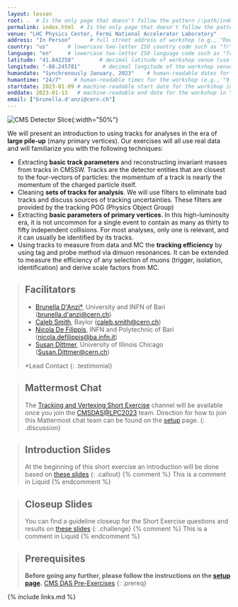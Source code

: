```yaml
---
layout: lesson
root: .  # Is the only page that doesn't follow the pattern /:path/index.html
permalink: index.html  # Is the only page that doesn't follow the pattern /:path/index.html
venue: "LHC Physics Center, Fermi National Accelerator Laboratory"        # brief name of the institution that hosts the workshop without address (e.g., "Euphoric State University")
address: "In Person"      # full street address of workshop (e.g., "Room A, 123 Forth Street, Blimingen, Euphoria"), videoconferencing URL, or 'online'
country: "us"      # lowercase two-letter ISO country code such as "fr" (see https://en.wikipedia.org/wiki/ISO_3166-1#Current_codes) for the institution that hosts the workshop
language: "en"     # lowercase two-letter ISO language code such as "fr" (see https://en.wikipedia.org/wiki/List_of_ISO_639-1_codes) for the
latitude: "41.842258"        # decimal latitude of workshop venue (use https://www.latlong.net/)
longitude: "-88.245781"       # decimal longitude of the workshop venue (use https://www.latlong.net)
humandate: "Synchronously January, 2023"    # human-readable dates for the workshop (e.g., "Feb 17-18, 2020")
humantime: "24/7"    # human-readable times for the workshop (e.g., "9:00 am - 4:30 pm")
startdate: 2023-01-09 # machine-readable start date for the workshop in YYYY-MM-DD format like 2015-01-01
enddate: 2023-01-13   # machine-readable end date for the workshop in YYYY-MM-DD format like 2015-01-02
email: ["brunella.d'anzi@cern.ch"]
---
```


![CMS Detector Slice](https://cmsexperiment.web.cern.ch/sites/cmsexperiment.web.cern.ch/files/detectoroverview.gif){:width="50%"}

We will present an introduction to using tracks for analyses in the era of **large pile-up** (many primary vertices). Our exercises will all use real data and will familiarize you with the following techniques:

- Extracting **basic track parameters** and reconstructing invariant masses from tracks in CMSSW. Tracks are the detector entities that are closest to the four-vectors of particles: the momentum of a track is nearly the momentum of the charged particle itself.
- Cleaning **sets of tracks for analysis**. We will use filters to eliminate bad tracks and discuss sources of tracking uncertainties. These filters are provided by the tracking POG (Physics Object Group)
- Extracting **basic parameters of primary vertices**. In this high-luminosity era, it is not uncommon for a single event to contain as many as thirty to fifty independent collisions. For most analyses, only one is relevant, and it can usually be identified by its tracks.
- Using tracks to measure from data and MC the **tracking efficiency** by using tag and probe method via dimuon resonances. It can be extended to measure the efficiency of any selection of muons (trigger, isolation, identification) and derive scale factors from MC.

> ## Facilitators
> * [Brunella D'Anzi*](https://twiki.cern.ch/twiki/bin/view/Main/BrunellaDAnzi), University and INFN of Bari ([brunella.d'anzi@cern.ch](mailto:brunella.d'anzi@cern.ch)) 
> * [Caleb Smith](https://twiki.cern.ch/twiki/bin/view/Main/CalebJamesSmith), Baylor ([caleb.smith@cern.ch](mailto:caleb.smith@cern.ch)) 
> * [Nicola De Filippis](https://twiki.cern.ch/twiki/bin/view/Main/NicolaDeFilippis), INFN and Polytechnic of Bari ([nicola.defilippis@ba.infn.it](mailto:nicola.defilippis@ba.infn.it)) 
> * [Susan Dittmer](https://twiki.cern.ch/twiki/bin/view/Main/SusanDittmer), University of Illinois Chicago ([Susan.Dittmer@cern.ch](mailto:susan.dittmer@cern.ch))
>  
> *Lead Contact
{: .testimonial}

> ## Mattermost Chat
> The [Tracking and Vertexing Short Exercise](https://mattermost.web.cern.ch/cmsdaslpc2023/channels/shortextrackingvertexing) channel will be available once you join the [CMSDAS@LPC2023](https://mattermost.web.cern.ch/cmsdaslpc2023/channels/town-square) team. Direction for how to join this Mattermost chat team can be found on the <a href="setup.html">setup</a> page.
{: .discussion}

> ## Introduction Slides
> At the beginning of this short exercise an introduction will be done based on [these slides](https://twiki.cern.ch/twiki/pub/CMS/SWGuideCMSDataAnalysisSchoolLPC2023TrackingVertexingShortExercise/CMSDAS2023_TrackingVertexingExercise_Introduction.pdf)
{: .callout}
{% comment %} This is a comment in Liquid {% endcomment %}

> ## Closeup Slides
> You can find a guideline closeup for the Short Exercise questions and results on [these slides](https://twiki.cern.ch/twiki/pub/CMS/SWGuideCMSDataAnalysisSchoolLPC2023TrackingVertexingShortExercise/CMSDAS2023_TrackingVertexingExercise_Introduction.pdf)
{: .challenge}
{% comment %} This is a comment in Liquid {% endcomment %}

> ## Prerequisites
> **Before going any further, please follow the instructions on the [setup page](setup.md).**
> [CMS DAS Pre-Exercises](https://fnallpc.github.io/cms-das-pre-exercises/)
{: .prereq}

{% include links.md %}
